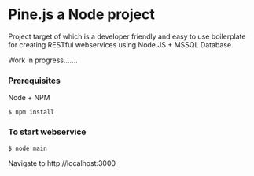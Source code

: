 Pine.js a Node project
========

Project target of which is a developer friendly and easy to use boilerplate for creating RESTful webservices using Node.JS + MSSQL Database.

Work in progress.......

### Prerequisites

Node + NPM

```
$ npm install
```

### To start webservice

```
$ node main
```

Navigate to http://localhost:3000